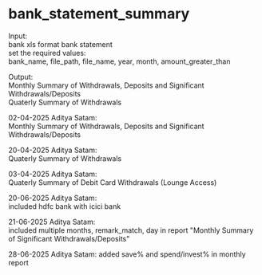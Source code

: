# bank_statement_summary

Input:  
bank xls format bank statement  
set the required values:  
bank_name, file_path, file_name, year, month, amount_greater_than  

Output:  
Monthly Summary of Withdrawals, Deposits and Significant Withdrawals/Deposits  
Quaterly Summary of Withdrawals  

02-04-2025 Aditya Satam:  
Monthly Summary of Withdrawals, Deposits and Significant Withdrawals/Deposits  

20-04-2025 Aditya Satam:  
Quaterly Summary of Withdrawals  

03-04-2025 Aditya Satam:  
Quaterly Summary of Debit Card Withdrawals (Lounge Access)  

20-06-2025 Aditya Satam:  
included hdfc bank with icici bank  

21-06-2025 Aditya Satam:  
included multiple months, remark_match, day in report "Monthly Summary of Significant Withdrawals/Deposits"

28-06-2025 Aditya Satam:
added save% and spend/invest% in monthly report


